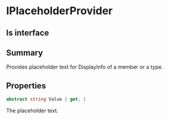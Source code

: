 # IPlaceholderProvider

## Is interface

## Summary

Provides placeholder text for DisplayInfo of a member or a type.
## Properties

```c#
abstract string Value { get; } 
```
The placeholder text.
